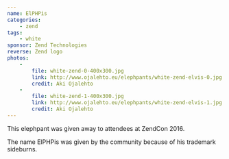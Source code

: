```yaml
---
name: ElPHPis
categories:
    - zend
tags:
    - white
sponsor: Zend Technologies
reverse: Zend logo
photos:
    -
        file: white-zend-0-400x300.jpg
        link: http://www.ojalehto.eu/elephpants/white-zend-elvis-0.jpg
        credit: Aki Ojalehto
    -
        file: white-zend-1-400x300.jpg
        link: http://www.ojalehto.eu/elephpants/white-zend-elvis-1.jpg
        credit: Aki Ojalehto
---
```

This elephpant was given away to attendees at ZendCon 2016.

The name ElPHPis was given by the community because of his trademark sideburns.
